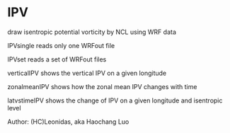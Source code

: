 # IPV
draw isentropic potential vorticity by NCL using WRF data

IPVsingle reads only one WRFout file

IPVset reads a set of WRFout files

verticalIPV shows the vertical IPV on a given longitude

zonalmeanIPV shows how the zonal mean IPV changes with time

latvstimeIPV shows the change of IPV on a given longitude and isentropic level

Author: (HC)Leonidas, aka Haochang Luo

